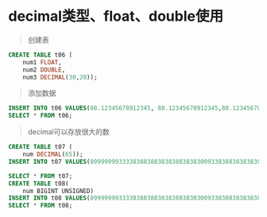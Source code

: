 # decimal类型、float、double使用

> 创建表
>
```sql
CREATE TABLE t06 (
	num1 FLOAT,
	num2 DOUBLE,
	num3 DECIMAL(30,20));
```
	
> 添加数据
>
```sql
INSERT INTO t06 VALUES(88.12345678912345, 88.12345678912345,88.12345678912345);
SELECT * FROM t06;
```

> decimal可以存放很大的数
>
```sql
CREATE TABLE t07 (
	num DECIMAL(65));
INSERT INTO t07 VALUES(8999999933338388388383838838383009338388383838383838383);

SELECT * FROM t07;
CREATE TABLE t08(
	num BIGINT UNSIGNED)
INSERT INTO t08 VALUES(8999999933338388388383838838383009338388383838383838383);
SELECT * FROM t08;
```